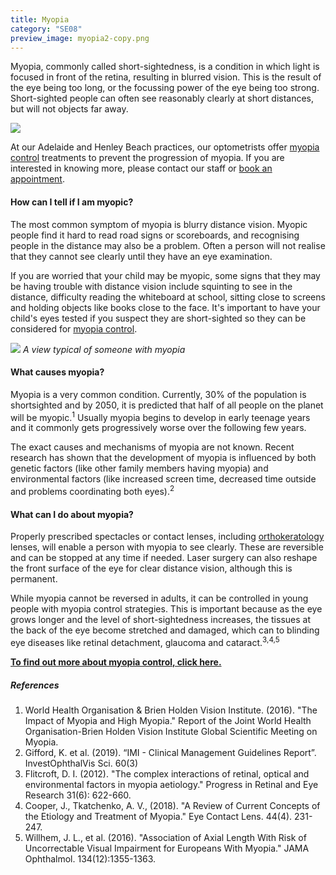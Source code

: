 ```yaml
---
title: Myopia
category: "SE08"
preview_image: myopia2-copy.png
---
```

<div class="employee-heading">
<p>Myopia, commonly called short-sightedness, is a condition in which light is focused in front of the retina, resulting in blurred vision. This is the result of the eye being too long, or the focussing power of the eye being too strong. Short-sighted people can often see reasonably clearly at short distances, but will not objects far away.</p>

![](/uploads/myopia2.png)

<p>At our Adelaide and Henley Beach practices, our optometrists offer <a href="/what-we-do/myopia-control">myopia control</a> treatments to prevent the progression of myopia. If you are interested in knowing more, please contact our staff or <a href="/what-we-do/eye-exam">book an appointment</a>.</p>
</div>

#### How can I tell if I am myopic?

The most common symptom of myopia is blurry distance vision. Myopic people find it hard to read road signs or scoreboards, and recognising people in the distance may also be a problem. Often a person will not realise that they cannot see clearly until they have an eye examination.

If you are worried that your child may be myopic, some signs that they may be having trouble with distance vision include squinting to see in the distance, difficulty reading the whiteboard at school, sitting close to screens and holding objects like books close to the face. It's important to have your child's eyes tested if you suspect they are short-sighted so they can be considered for [myopia control](https://www.innovativeeyecare.com.au/what-we-do/myopia-control).

![](/uploads/myopia-vision-final.jpg) *A view typical of someone with myopia*

#### What causes myopia?

Myopia is a very common condition. Currently, 30% of the population is shortsighted and by 2050, it is predicted that half of all people on the planet will be myopic.<sup>1</sup> Usually myopia begins to develop in early teenage years and it commonly gets progressively worse over the following few years.

The exact causes and mechanisms of myopia are not known. Recent research has shown that the development of myopia is influenced by both genetic factors (like other family members having myopia) and environmental factors (like increased screen time, decreased time outside and problems coordinating both eyes).<sup>2</sup>

#### What can I do about myopia?

Properly prescribed spectacles or contact lenses, including [orthokeratology](/what-we-do/orthokeratology-corneal-reshaping) lenses, will enable a person with myopia to see clearly. These are reversible and can be stopped at any time if needed. [](/what-we-do/soft-contact-lenses)Laser surgery can also reshape the front surface of the eye for clear distance vision, although this is permanent.

While myopia cannot be reversed in adults, it can be controlled in young people with myopia control strategies. This is important because as the eye grows longer and the level of short-sightedness increases, the tissues at the back of the eye become stretched and damaged, which can to blinding eye diseases like retinal detachment, glaucoma and cataract.<sup>3,4,5</sup>

<a href="https://www.innovativeeyecare.com.au/what-we-do/myopia-control">**To find out more about myopia control, click here.**</a>

##### References

1. World Health Organisation & Brien Holden Vision Institute. (2016). "The Impact of Myopia and High Myopia." Report of the Joint World Health Organisation-Brien Holden Vision Institute Global Scientific Meeting on Myopia.
2. Gifford, K. et al. (2019). “IMI - Clinical Management Guidelines Report”. InvestOphthalVis Sci. 60(3)
3. Flitcroft, D. I. (2012). "The complex interactions of retinal, optical and environmental factors in myopia aetiology." Progress in Retinal and Eye Research 31(6): 622-660.
4. Cooper, J., Tkatchenko, A. V., (2018). "A Review of Current Concepts of the Etiology and Treatment of Myopia." Eye Contact Lens. 44(4). 231-247. 
5. Willhem, J. L., et al. (2016). "Association of Axial Length With Risk of Uncorrectable Visual Impairment for Europeans With Myopia." JAMA Ophthalmol. 134(12):1355-1363.